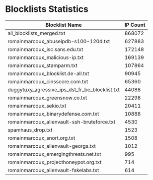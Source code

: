 # Blocklists Statistics
| Blocklist Name | IP Count |
|----|----|
| all_blocklists_merged.txt | 868072 |
| romainmarcoux_abuseipdb-s100-120d.txt | 627883 |
| romainmarcoux_isc.sans.edu.txt | 172148 |
| romainmarcoux_malicious-ip.txt | 169139 |
| romainmarcoux_stamparm.txt | 107864 |
| romainmarcoux_blocklist.de-all.txt | 90945 |
| romainmarcoux_cinsscore.com.txt | 65360 |
| duggytuxy_agressive_ips_dst_fr_be_blocklist.txt | 44088 |
| romainmarcoux_greensnow.co.txt | 22298 |
| romainmarcoux_sekio.txt | 20411 |
| romainmarcoux_binarydefense.com.txt | 10888 |
| romainmarcoux_alienvault-ssh-bruteforce.txt | 4530 |
| spamhaus_drop.txt | 1523 |
| romainmarcoux_snort.org.txt | 1508 |
| romainmarcoux_alienvault-georgs.txt | 1012 |
| romainmarcoux_emergingthreats.net.txt | 995 |
| romainmarcoux_projecthoneypot.org.txt | 714 |
| romainmarcoux_alienvault-fakelabs.txt | 614 |
